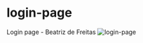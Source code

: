 # login-page
Login page - Beatriz de Freitas
![login-page](https://github.com/BeatrizDeFreitas/login-page/assets/96779549/9376afb9-6f95-4f47-a2bf-7aadee0a2b2a)
